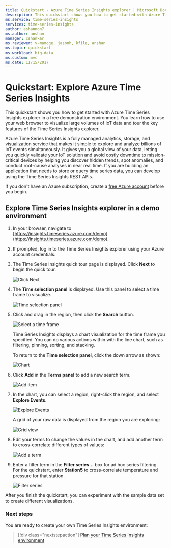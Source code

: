 ```yaml
---
title: Quickstart - Azure Time Series Insights explorer | Microsoft Docs
description: This quickstart shows you how to get started with Azure Time Series Insights explorer in your web browser to visualize large volumes of IoT data. Tour the key features in a demo environment. 
ms.service: time-series-insights 
services: time-series-insights
author: ashannon7
ms.author: anshan
manager: cshankar
ms.reviewer: v-mamcge, jasonh, kfile, anshan
ms.topic: quickstart
ms.workload: big-data
ms.custom: mvc
ms.date: 11/15/2017
---
```


# Quickstart: Explore Azure Time Series Insights
This quickstart shows you how to get started with Azure Time Series Insights explorer in a free demonstration environment. You learn how to use your web browser to visualize large volumes of IoT data and tour the key features of the Time Series Insights explorer. 

Azure Time Series Insights is a fully managed analytics, storage, and visualization service that makes it simple to explore and analyze billions of IoT events simultaneously. It gives you a global view of your data, letting you quickly validate your IoT solution and avoid costly downtime to mission-critical devices by helping you discover hidden trends, spot anomalies, and conduct root-cause analyses in near real time.  If you are building an application that needs to store or query time series data, you can develop using the Time Series Insights REST APIs.

If you don't have an Azure subscription, create a [free Azure account](https://azure.microsoft.com/free/?ref=microsoft.com&utm_source=microsoft.com&utm_medium=docs&utm_campaign=visualstudio) before you begin.

## Explore Time Series Insights explorer in a demo environment

1. In your browser, navigate to [https://insights.timeseries.azure.com/demo](https://insights.timeseries.azure.com/demo). 

2. If prompted, log in to the Time Series Insights explorer using your Azure account credentials. 
 
3. The Time Series Insights quick tour page is displayed. Click **Next** to begin the quick tour.

   ![Click Next](media/quickstart/quickstart1.png)

4. The **Time selection panel** is displayed. Use this panel to select a time frame to visualize.

   ![Time selection panel](media/quickstart/quickstart2.png)

5. Click and drag in the region, then click the **Search** button.
 
   ![Select a time frame](media/quickstart/quickstart3.png) 

   Time Series Insights displays a chart visualization for the time frame you specified. You can do various actions within with the line chart, such as filtering, pinning, sorting, and stacking. 

   To return to the **Time selection panel**, click the down arrow as shown:

   ![Chart](media/quickstart/quickstart4.png)

6. Click **Add** in the **Terms panel** to add a new search term.

   ![Add item](media/quickstart/quickstart5.png)

7. In the chart, you can select a region, right-click the region, and select **Explore Events**.
 
   ![Explore Events](media/quickstart/quickstart6.png)

   A grid of your raw data is displayed from the region you are exploring:

   ![Grid view](media/quickstart/quickstart7.png)

8. Edit your terms to change the values in the chart, and add another term to cross-correlate different types of values:

   ![Add a term](media/quickstart/quickstart8.png)

9. Enter a filter term in the **Filter series...** box for ad hoc series filtering. For the quickstart, enter **Station5** to cross-correlate temperature and pressure for that station.
 
   ![Filter series](media/quickstart/quickstart9.png)

After you finish the quickstart, you can experiment with the sample data set to create different visualizations. 

### Next steps
You are ready to create your own Time Series Insights environment:
> [!div class="nextstepaction"]
> [Plan your Time Series Insights environment](time-series-insights-environment-planning.md)

